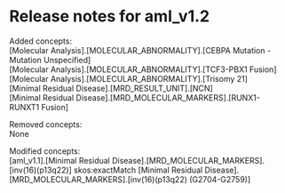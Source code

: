 # Release notes for aml_v1.2

Added concepts:<br>
[Molecular Analysis].[MOLECULAR_ABNORMALITY].[CEBPA Mutation - Mutation Unspecified]<br>
[Molecular Analysis].[MOLECULAR_ABNORMALITY].[TCF3-PBX1 Fusion]<br>
[Molecular Analysis].[MOLECULAR_ABNORMALITY].[Trisomy 21]<br>
[Minimal Residual Disease].[MRD_RESULT_UNIT].[NCN]<br>
[Minimal Residual Disease].[MRD_MOLECULAR_MARKERS].[RUNX1-RUNXT1 Fusion]<br>

Removed concepts:<br>
None

Modified concepts:<br>
[aml_v1.1].[Minimal Residual Disease].[MRD_MOLECULAR_MARKERS].[inv(16)(p13q22)] skos:exactMatch [Minimal Residual Disease].[MRD_MOLECULAR_MARKERS].[inv(16)(p13q22) (G2704-G2759)]<br>
